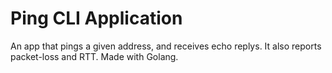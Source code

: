 # Ping CLI Application
An app that pings a given address, and receives echo replys. It also reports packet-loss and RTT. Made with Golang.
